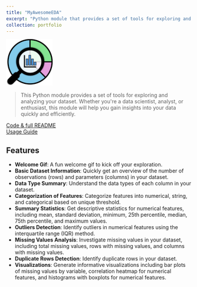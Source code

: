 ```yaml
---
title: "MyAwesomeEDA"
excerpt: "Python module that provides a set of tools for exploring and analyzing your dataset<br/><img src='/images/MyAwesomeEDA/MyAwesomeEDA_logo_light.png' width='500px'>"
collection: portfolio
---
```


<img src='/images/MyAwesomeEDA/MyAwesomeEDA_simple.png' width="25%">

> This Python module provides a set of tools for exploring and analyzing your dataset. Whether you're a data scientist, analyst, or enthusiast, this module will help you gain insights into your data quickly and efficiently.

<a href="https://github.com/iliapopov17/MyAwesomeEDA"><i class="fab fa-fw fa-github zoom" aria-hidden="true"></i> Code & full README </a><br>
<a href="https://github.com/iliapopov17/MyAwesomeEDA/wiki"><i class="fas fa-fw fa-link zoom" aria-hidden="true"></i> Usage Guide </a>

## Features
- **Welcome Gif**: A fun welcome gif to kick off your exploration.
- **Basic Dataset Information**: Quickly get an overview of the number of observations (rows) and parameters (columns) in your dataset.
- **Data Type Summary**: Understand the data types of each column in your dataset.
- **Categorization of Features**: Categorize features into numerical, string, and categorical based on unique threshold.
- **Summary Statistics**: Get descriptive statistics for numerical features, including mean, standard deviation, minimum, 25th percentile, median, 75th percentile, and maximum values.
- **Outliers Detection**: Identify outliers in numerical features using the interquartile range (IQR) method.
- **Missing Values Analysis**: Investigate missing values in your dataset, including total missing values, rows with missing values, and columns with missing values.
- **Duplicate Rows Detection**: Identify duplicate rows in your dataset.
- **Visualizations**: Generate informative visualizations including bar plots of missing values by variable, correlation heatmap for numerical features, and histograms with boxplots for numerical features.
